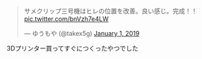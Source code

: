 <blockquote class="twitter-tweet"><p lang="ja" dir="ltr">サメクリップ三号機はヒレの位置を改善。良い感じ。完成！！ <a href="https://t.co/bnVzh7e4LW">pic.twitter.com/bnVzh7e4LW</a></p>&mdash; ゆうもや (@takex5g) <a href="https://twitter.com/takex5g/status/1080136978115391488?ref_src=twsrc%5Etfw">January 1, 2019</a></blockquote> 

3Dプリンター買ってすぐにつくったやつでした
